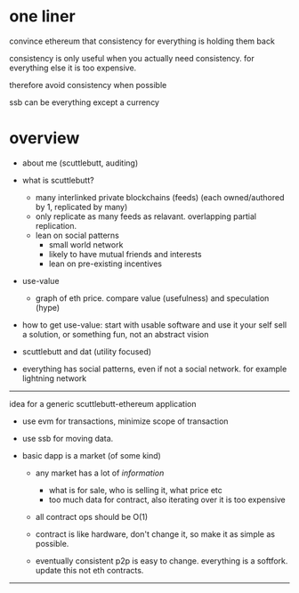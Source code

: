 
# one liner

convince ethereum that consistency for everything is holding them back

consistency is only useful when you actually need consistency.
for everything else it is too expensive.

therefore avoid consistency when possible

ssb can be everything except a currency

# overview

* about me (scuttlebutt, auditing)

* what is scuttlebutt?

  * many interlinked private blockchains (feeds) (each owned/authored by 1, replicated by many)
  * only replicate as many feeds as relavant. overlapping partial replication.
  * lean on social patterns
    * small world network
    * likely to have mutual friends and interests
    * lean on pre-existing incentives

* use-value
  * graph of eth price.
    compare value (usefulness) and speculation (hype)

* how to get use-value:
  start with usable software and use it your self
  sell a solution, or something fun, not an abstract vision

* scuttlebutt and dat (utility focused)

* everything has social patterns, even if not a social network.
  for example lightning network

---

idea for a generic scuttlebutt-ethereum application

* use evm for transactions, minimize scope of transaction
* use ssb for moving data.

* basic dapp is a market (of some kind)
  * any market has a lot of _information_
    * what is for sale, who is selling it, what price etc
    * too much data for contract, also iterating over it is too expensive

  * all contract ops should be O(1)
  * contract is like hardware, don't change it, so make it as simple as possible.

  * eventually consistent p2p is easy to change.
    everything is a softfork. update this not eth contracts.
---
